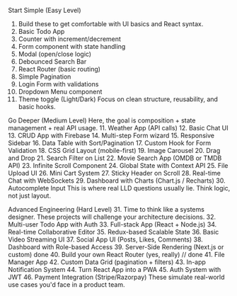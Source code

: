 
Start Simple (Easy Level)
1. Build these to get comfortable with UI basics and React syntax.
2. Basic Todo App
3. Counter with increment/decrement
4. Form component with state handling
5. Modal (open/close logic)
6. Debounced Search Bar
7. React Router (basic routing)
8. Simple Pagination
9. Login Form with validations
10. Dropdown Menu component
11. Theme toggle (Light/Dark)
Focus on clean structure, reusability, and basic hooks.

Go Deeper (Medium Level)
Here, the goal is composition + state management + real API usage.
11. Weather App (API calls)
12. Basic Chat UI
13. CRUD App with Firebase
14. Multi-step Form wizard
15. Responsive Sidebar
16. Data Table with Sort/Pagination
17. Custom Hook for Form Validation
18. CSS Grid Layout (mobile-first)
19. Image Carousel
20. Drag and Drop
21. Search Filter on List
22. Movie Search App (OMDB or TMDB API)
23. Infinite Scroll Component
24. Global State with Context API
25. File Upload UI
26. Mini Cart System
27. Sticky Header on Scroll
28. Real-time Chat with WebSockets
29. Dashboard with Charts (Chart.js / Recharts)
30. Autocomplete Input
This is where real LLD questions usually lie. Think logic, not just layout.

Advanced Engineering (Hard Level)
31. Time to think like a systems designer. These projects will challenge your architecture decisions.
32. Multi-user Todo App with Auth
33. Full-stack App (React + Node.js)
34. Real-time Collaborative Editor
35. Redux-based Scalable State
36. Basic Video Streaming UI
37. Social App UI (Posts, Likes, Comments)
38. Dashboard with Role-based Access
39. Server-Side Rendering (Next.js or custom)
done 40. Build your own React Router (yes, really) // done
41. File Manager App
42. Custom Data Grid (pagination + filters)
43. In-app Notification System
44. Turn React App into a PWA
45. Auth System with JWT
46. Payment Integration (Stripe/Razorpay)
These simulate real-world use cases you'd face in a product team.